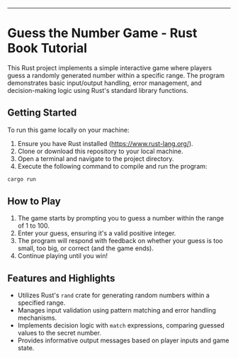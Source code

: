 ---
# Guess the Number Game - Rust Book Tutorial

This Rust project implements a simple interactive game where players guess a 
randomly generated number within a specific range. The program demonstrates 
basic input/output handling, error management, and decision-making logic using 
Rust's standard library functions. 

## Getting Started

To run this game locally on your machine:

1. Ensure you have Rust installed (https://www.rust-lang.org/).
2. Clone or download this repository to your local machine.
3. Open a terminal and navigate to the project directory.
4. Execute the following command to compile and run the program:
```bash
cargo run
```
## How to Play

1. The game starts by prompting you to guess a number within the range of 1 to 100.
2. Enter your guess, ensuring it's a valid positive integer.
3. The program will respond with feedback on whether your guess is too small, too big, or correct (and the game ends).
4. Continue playing until you win!

## Features and Highlights

- Utilizes Rust's `rand` crate for generating random numbers within a specified range.
- Manages input validation using pattern matching and error handling mechanisms.
- Implements decision logic with `match` expressions, comparing guessed values 
to the secret number.
- Provides informative output messages based on player inputs and game state.
